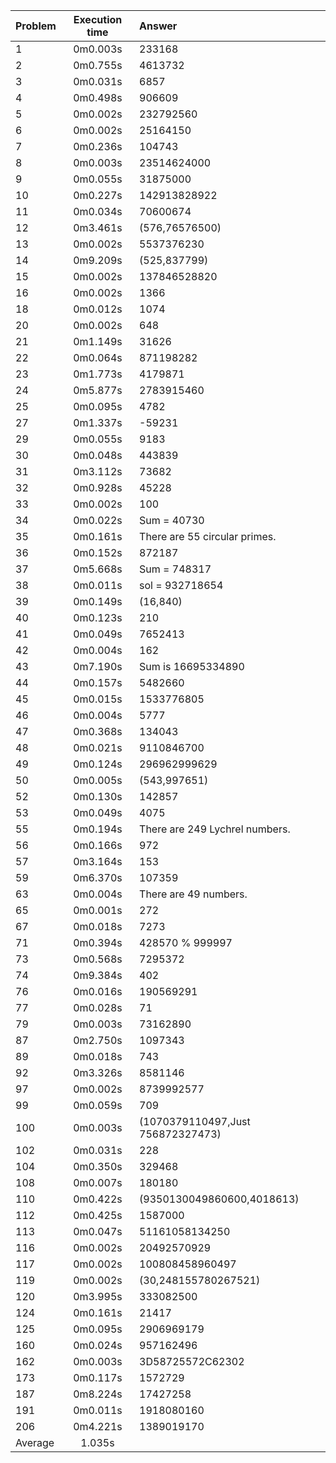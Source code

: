 Problem | Execution time | Answer
:-------|:--------------:|:------
1 | 0m0.003s | 233168
2 | 0m0.755s | 4613732
3 | 0m0.031s | 6857
4 | 0m0.498s | 906609
5 | 0m0.002s | 232792560
6 | 0m0.002s | 25164150
7 | 0m0.236s | 104743
8 | 0m0.003s | 23514624000
9 | 0m0.055s | 31875000
10 | 0m0.227s | 142913828922
11 | 0m0.034s | 70600674
12 | 0m3.461s | (576,76576500)
13 | 0m0.002s | 5537376230
14 | 0m9.209s | (525,837799)
15 | 0m0.002s | 137846528820
16 | 0m0.002s | 1366
18 | 0m0.012s | 1074
20 | 0m0.002s | 648
21 | 0m1.149s | 31626
22 | 0m0.064s | 871198282
23 | 0m1.773s | 4179871
24 | 0m5.877s | 2783915460
25 | 0m0.095s | 4782
27 | 0m1.337s | -59231
29 | 0m0.055s | 9183
30 | 0m0.048s | 443839
31 | 0m3.112s | 73682
32 | 0m0.928s | 45228
33 | 0m0.002s | 100
34 | 0m0.022s | Sum = 40730
35 | 0m0.161s | There are 55 circular primes.
36 | 0m0.152s | 872187
37 | 0m5.668s | Sum = 748317
38 | 0m0.011s | sol = 932718654
39 | 0m0.149s | (16,840)
40 | 0m0.123s | 210
41 | 0m0.049s | 7652413
42 | 0m0.004s | 162
43 | 0m7.190s | Sum is 16695334890
44 | 0m0.157s | 5482660
45 | 0m0.015s | 1533776805
46 | 0m0.004s | 5777
47 | 0m0.368s | 134043
48 | 0m0.021s | 9110846700
49 | 0m0.124s | 296962999629
50 | 0m0.005s | (543,997651)
52 | 0m0.130s | 142857
53 | 0m0.049s | 4075
55 | 0m0.194s | There are 249 Lychrel numbers.
56 | 0m0.166s | 972
57 | 0m3.164s | 153
59 | 0m6.370s | 107359
63 | 0m0.004s | There are 49 numbers.
65 | 0m0.001s | 272
67 | 0m0.018s | 7273
71 | 0m0.394s | 428570 % 999997
73 | 0m0.568s | 7295372
74 | 0m9.384s | 402
76 | 0m0.016s | 190569291
77 | 0m0.028s | 71
79 | 0m0.003s | 73162890
87 | 0m2.750s | 1097343
89 | 0m0.018s | 743
92 | 0m3.326s | 8581146
97 | 0m0.002s | 8739992577
99 | 0m0.059s | 709
100 | 0m0.003s | (1070379110497,Just 756872327473)
102 | 0m0.031s | 228
104 | 0m0.350s | 329468
108 | 0m0.007s | 180180
110 | 0m0.422s | (9350130049860600,4018613)
112 | 0m0.425s | 1587000
113 | 0m0.047s | 51161058134250
116 | 0m0.002s | 20492570929
117 | 0m0.002s | 100808458960497
119 | 0m0.002s | (30,248155780267521)
120 | 0m3.995s | 333082500
124 | 0m0.161s | 21417
125 | 0m0.095s | 2906969179
160 | 0m0.024s | 957162496
162 | 0m0.003s | 3D58725572C62302
173 | 0m0.117s | 1572729
187 | 0m8.224s | 17427258
191 | 0m0.011s | 1918080160
206 | 0m4.221s | 1389019170
Average | 1.035s
